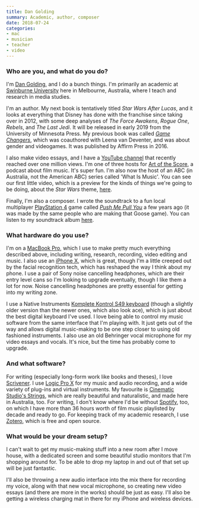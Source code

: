 ```yaml
---
title: Dan Golding
summary: Academic, author, composer
date: 2018-07-24
categories:
- mac
- musician
- teacher
- video
---
```


### Who are you, and what do you do?

I'm [Dan Golding](http://dangolding.com/ "Dan's website."), and I do a bunch things. I'm primarily an academic at [Swinburne University](http://www.swinburne.edu.au/ "A university in Melbourne, Australia.") here in Melbourne, Australia, where I teach and research in media studies.

I'm an author. My next book is tentatively titled _Star Wars After Lucas_, and it looks at everything that Disney has done with the franchise since taking over in 2012, with some deep analyses of _The Force Awakens_, _Rogue One_, _Rebels_, and _The Last Jedi_. It will be released in early 2019 from the University of Minnesota Press. My previous book was called [_Game Changers_](http://affirmpress.com.au/publishing/game-changers/ "Dan and Leena's book about gender and videogames."), which was coauthored with Leena van Deventer, and was about gender and videogames. It was published by Affirm Press in 2016. 

I also make video essays, and I have a [YouTube channel](https://www.youtube.com/channel/UCqnos76uuqYRZ-zI2MRNGnA "Dan's YouTube channel.") that recently reached over one million views. I'm one of three hosts for [Art of the Score](http://www.artofthescore.com.au/ "A podcast about music in film."), a podcast about film music. It's super fun. I'm also now the host of an ABC (in Australia, not the American ABC) series called 'What Is Music'. You can see our first little video, which is a preview for the kinds of things we're going to be doing, about the _Star Wars_ theme, [here](https://www.youtube.com/watch?v=jWt-ZX28Uho "A YouTube video of Dan's show, What Is Music.").

Finally, I'm also a composer. I wrote the soundtrack to a fun local multiplayer [PlayStation 4][ps4] game called [_Push Me Pull You_][push-me-pull-you] a few years ago (it was made by the same people who are making that Goose game). You can listen to my soundtrack album [here](https://dangolding.bandcamp.com/releases "Dan's Bandcamp account.").

### What hardware do you use?

I'm on a [MacBook Pro][macbook-pro], which I use to make pretty much everything described above, including writing, research, recording, video editing and music. I also use an [iPhone X][iphone-x], which is great, though I'm a little creeped out by the facial recognition tech, which has reshaped the way I think about my phone. I use a pair of Sony noise cancelling headphones, which are their entry level cans so I'm looking to upgrade eventually, though I like them a lot for now. Noise cancelling headphones are pretty essential for getting into my writing zone.

I use a Native Instruments [Komplete Kontrol S49 keyboard][komplete-kontrol-s49] (though a slightly older version than the newer ones, which also look ace), which is just about the best digital keyboard I've used. I love being able to control my music software from the same interface that I'm playing with. It just gets out of the way and allows digital music-making to be one step closer to using old fashioned instruments. I also use an old Behringer vocal microphone for my video essays and vocals. It's nice, but the time has probably come to upgrade.

### And what software?

For writing (especially long-form work like books and theses), I love [Scrivener][]. I use [Logic Pro X][logic-pro] for my music and audio recording, and a wide variety of plug-ins and virtual instruments. My favourite is [Cinematic Studio's Strings][strings], which are really beautiful and naturalistic, and made here in Australia, too. For writing, I don't know where I'd be without [Spotify][], too, on which I have more than 36 hours worth of film music playlisted by decade and ready to go. For keeping track of my academic research, I use [Zotero][], which is free and open source.

### What would be your dream setup?

I can't wait to get my music-making stuff into a new room after I move house, with a dedicated screen and some beautiful studio monitors that I'm shopping around for. To be able to drop my laptop in and out of that set up will be just fantastic. 

I'll also be throwing a new audio interface into the mix there for recording my voice, along with that new vocal microphone, so creating new video essays (and there are more in the works) should be just as easy. I'll also be getting a wireless charging mat in there for my iPhone and wireless devices.

[iphone-x]: https://en.wikipedia.org/wiki/IPhone_X "A 5.8 inch smartphone."
[komplete-kontrol-s49]: https://www.native-instruments.com/en/products/komplete/keyboards/komplete-kontrol-s49-s61/ "An audio keyboard."
[logic-pro]: https://www.apple.com/logic-pro/ "A professional audio application for the Mac."
[macbook-pro]: https://www.apple.com/macbook-pro/ "A laptop."
[ps4]: https://www.playstation.com/en-us/ "A shiny gaming console from Sony."
[push-me-pull-you]: http://pmpygame.com/ "A multiplayer sports hug game."
[scrivener]: http://www.literatureandlatte.com/scrivener.php "A Mac text editor aimed at writers."
[spotify]: https://open.spotify.com/__noul__?pfhp=2c2ccb58-8a92-4713-a1c0-8b43b3090b49 "A music streaming service."
[strings]: http://www.cinematicstudioseries.com/strings "A string music samples library."
[zotero]: https://www.zotero.org/ "A research tool."
